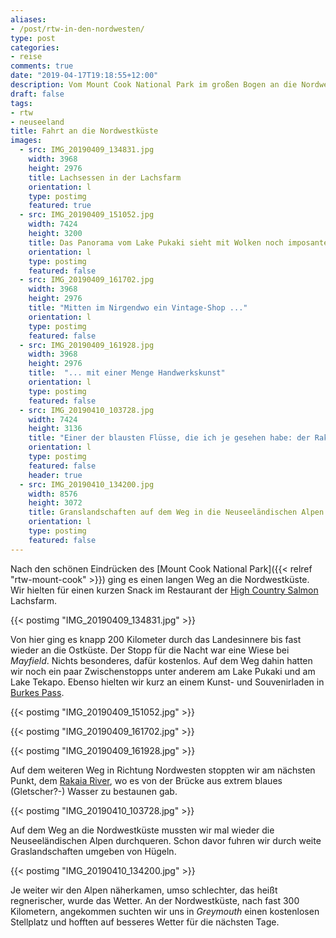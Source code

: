 ```yaml
---
aliases:
- /post/rtw-in-den-nordwesten/
type: post
categories:
- reise
comments: true
date: "2019-04-17T19:18:55+12:00"
description: Vom Mount Cook National Park im großen Bogen an die Nordwestküste der Südinsel
draft: false
tags:
- rtw
- neuseeland
title: Fahrt an die Nordwestküste
images:
  - src: IMG_20190409_134831.jpg
    width: 3968
    height: 2976
    title: Lachsessen in der Lachsfarm
    orientation: l
    type: postimg
    featured: true
  - src: IMG_20190409_151052.jpg
    width: 7424
    height: 3200
    title: Das Panorama vom Lake Pukaki sieht mit Wolken noch imposanter aus
    orientation: l
    type: postimg
    featured: false
  - src: IMG_20190409_161702.jpg
    width: 3968
    height: 2976
    title: "Mitten im Nirgendwo ein Vintage-Shop ..."
    orientation: l
    type: postimg
    featured: false
  - src: IMG_20190409_161928.jpg
    width: 3968
    height: 2976
    title:  "... mit einer Menge Handwerkskunst"
    orientation: l
    type: postimg
    featured: false
  - src: IMG_20190410_103728.jpg
    width: 7424
    height: 3136
    title: "Einer der blausten Flüsse, die ich je gesehen habe: der Rakaia River"
    orientation: l
    type: postimg
    featured: false
    header: true
  - src: IMG_20190410_134200.jpg
    width: 8576
    height: 3072
    title: Granslandschaften auf dem Weg in die Neuseeländischen Alpen
    orientation: l
    type: postimg
    featured: false
---
```


Nach den schönen Eindrücken des [Mount Cook National Park]({{< relref "rtw-mount-cook" >}}) ging es einen langen Weg an die Nordwestküste. Wir hielten für einen kurzen Snack im Restaurant der [High Country Salmon](https://goo.gl/maps/hZD8dtG8qDiNgW5k8) Lachsfarm. 

{{< postimg "IMG_20190409_134831.jpg" >}}

Von hier ging es knapp 200 Kilometer durch das Landesinnere bis fast wieder an die Ostküste. Der Stopp für die Nacht war eine Wiese bei _Mayfield_. Nichts besonderes, dafür kostenlos. Auf dem Weg dahin hatten wir noch ein paar Zwischenstopps unter anderem am Lake Pukaki und am Lake Tekapo. Ebenso hielten wir kurz an einem Kunst- und Souvenirladen in [Burkes Pass](https://goo.gl/maps/xWaBFyqCj51dih3F8).

{{< postimg "IMG_20190409_151052.jpg" >}}

{{< postimg "IMG_20190409_161702.jpg" >}}

{{< postimg "IMG_20190409_161928.jpg" >}}

Auf dem weiteren Weg in Richtung Nordwesten stoppten wir am nächsten Punkt, dem [Rakaia River](https://goo.gl/maps/wWHDFaqotbzXPNF36), wo es von der Brücke aus extrem blaues (Gletscher?-) Wasser zu bestaunen gab.

{{< postimg "IMG_20190410_103728.jpg" >}}

Auf dem Weg an die Nordwestküste mussten wir mal wieder die Neuseeländischen Alpen durchqueren. Schon davor fuhren wir durch weite Graslandschaften umgeben von Hügeln.

{{< postimg "IMG_20190410_134200.jpg" >}}

Je weiter wir den Alpen näherkamen, umso schlechter, das heißt regnerischer, wurde das Wetter. An der Nordwestküste, nach fast 300 Kilometern, angekommen suchten wir uns in _Greymouth_ einen kostenlosen Stellplatz und hofften auf besseres Wetter für die nächsten Tage.
